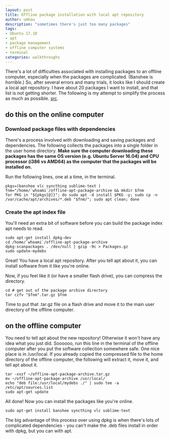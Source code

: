```yaml
---
layout: post
title: Offline package installation with local apt repository
author: umhau
description: "sometimes there's just too many packages"
tags: 
- Ubuntu 17.10 
- apt 
- package management
- offline computer systems
- terminal
categories: walkthroughs
---
```


There's a lot of difficulties associated with installing packages to an offline computer, especially when the packages are complicated. (Banshee is _horrible_.)  So, after several errors and many trials, it looks like I should create a local apt repository.  I have about 20 packages I want to install, and that list is not getting shorter.  The following is my attempt to simplify the process as much as possible.  [src](https://askubuntu.com/questions/170348/how-to-create-a-local-apt-repository#176546).

do this on the online computer
------------------------------

### Download package files with dependencies

There's a process involved with downloading and saving packages and dependencies. The following collects the packages into a single folder in the user home directory.  **Make sure the computer downloading these packages has the same OS version (e.g. Ubuntu Server 16.04) and CPU processor (i386 vs AMD64) as the computer that the packages will be installed on.**

Run the following lines, one at a time, in the terminal.

    pkgs=(banshee vlc syncthing sublime-text )
    fnm="/home/`whoami`/offline-apt-package-archive && mkdir $fnm
    for PKG in "${pkgs[@]}"; do sudo apt -d install $PKG -y; sudo cp -n /var/cache/apt/archives/*.deb "$fnm/"; sudo apt clean; done

### Create the apt index file

You'll need an extra bit of software before you can build the package index apt needs to read. 

    sudo apt-get install dpkg-dev
    cd /home/`whoami`/offline-apt-package-archive
    dpkg-scanpackages . /dev/null | gzip -9c > Packages.gz
    sudo update-mydebs

Great! You have a local apt repository.  After you tell apt about it, you can install software from it like you're online.  

Now, if you feel like it (or have a smaller flash drive), you can compress the directory.

    cd # get out of the package archive directory 
    tar czfv "$fnm".tar.gz $fnm

Time to put that .tar.gz file on a flash drive and move it to the main user directory of the offline computer.

on the offline computer
-----------------------

You need to tell apt about the new repository!  Otherwise it won't have any idea what you just did. Soooooo, run this line in the terminal of the offline computer after you put the software collection somewhere safe.  One nice place is in /usr/local.  If you already copied the compressed file to the home directory of the offline computer, the following will extract it, move it, and tell apt about it.

    tar -xvzf ~/offline-apt-package-archive.tar.gz
    mv ~/offline-apt-package-archive /usr/local/
    echo "deb file:/usr/local/mydebs ./" | sudo tee -a /etc/apt/sources.list
    sudo apt-get update

All done!  Now you can install the packages like you're online.  

    sudo apt-get install banshee syncthing vlc sublime-text

The big advantage of this process over using dpkg is when there's lots of complicated dependencies - you can't make the .deb files install in order with dpkg, but you can with apt.
